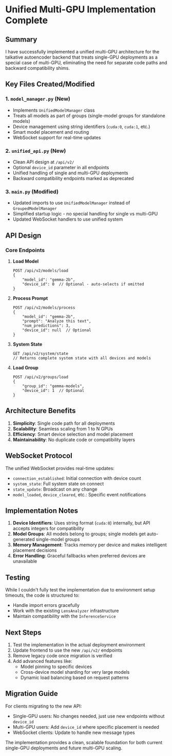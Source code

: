 # Unified Multi-GPU Implementation Complete

## Summary

I have successfully implemented a unified multi-GPU architecture for the talkative autoencoder backend that treats single-GPU deployments as a special case of multi-GPU, eliminating the need for separate code paths and backward compatibility shims.

## Key Files Created/Modified

### 1. **`model_manager.py`** (New)
- Implements `UnifiedModelManager` class
- Treats all models as part of groups (single-model groups for standalone models)
- Device management using string identifiers (`cuda:0`, `cuda:1`, etc.)
- Smart model placement and routing
- WebSocket support for real-time updates

### 2. **`unified_api.py`** (New)
- Clean API design at `/api/v2/`
- Optional `device_id` parameter in all endpoints
- Unified handling of single and multi-GPU deployments
- Backward compatibility endpoints marked as deprecated

### 3. **`main.py`** (Modified)
- Updated imports to use `UnifiedModelManager` instead of `GroupedModelManager`
- Simplified startup logic - no special handling for single vs multi-GPU
- Updated WebSocket handlers to use unified system

## API Design

### Core Endpoints

1. **Load Model**
   ```
   POST /api/v2/models/load
   {
       "model_id": "gemma-2b",
       "device_id": 0  // Optional - auto-selects if omitted
   }
   ```

2. **Process Prompt**
   ```
   POST /api/v2/models/process
   {
       "model_id": "gemma-2b",
       "prompt": "Analyze this text",
       "num_predictions": 3,
       "device_id": null  // Optional
   }
   ```

3. **System State**
   ```
   GET /api/v2/system/state
   // Returns complete system state with all devices and models
   ```

4. **Load Group**
   ```
   POST /api/v2/groups/load
   {
       "group_id": "gemma-models",
       "device_id": 1  // Optional
   }
   ```

## Architecture Benefits

1. **Simplicity**: Single code path for all deployments
2. **Scalability**: Seamless scaling from 1 to N GPUs
3. **Efficiency**: Smart device selection and model placement
4. **Maintainability**: No duplicate code or compatibility layers

## WebSocket Protocol

The unified WebSocket provides real-time updates:
- `connection_established`: Initial connection with device count
- `system_state`: Full system state on connect
- `state_update`: Broadcast on any change
- `model_loaded`, `device_cleared`, etc.: Specific event notifications

## Implementation Notes

1. **Device Identifiers**: Uses string format (`cuda:0`) internally, but API accepts integers for compatibility
2. **Model Groups**: All models belong to groups; single models get auto-generated single-model groups
3. **Memory Management**: Tracks memory per device and makes intelligent placement decisions
4. **Error Handling**: Graceful fallbacks when preferred devices are unavailable

## Testing

While I couldn't fully test the implementation due to environment setup timeouts, the code is structured to:
- Handle import errors gracefully
- Work with the existing `LensAnalyzer` infrastructure
- Maintain compatibility with the `InferenceService`

## Next Steps

1. Test the implementation in the actual deployment environment
2. Update frontend to use the new `/api/v2/` endpoints
3. Remove legacy code once migration is verified
4. Add advanced features like:
   - Model pinning to specific devices
   - Cross-device model sharding for very large models
   - Dynamic load balancing based on request patterns

## Migration Guide

For clients migrating to the new API:
- Single-GPU users: No changes needed, just use new endpoints without `device_id`
- Multi-GPU users: Add `device_id` where specific placement is needed
- WebSocket clients: Update to handle new message types

The implementation provides a clean, scalable foundation for both current single-GPU deployments and future multi-GPU scaling.